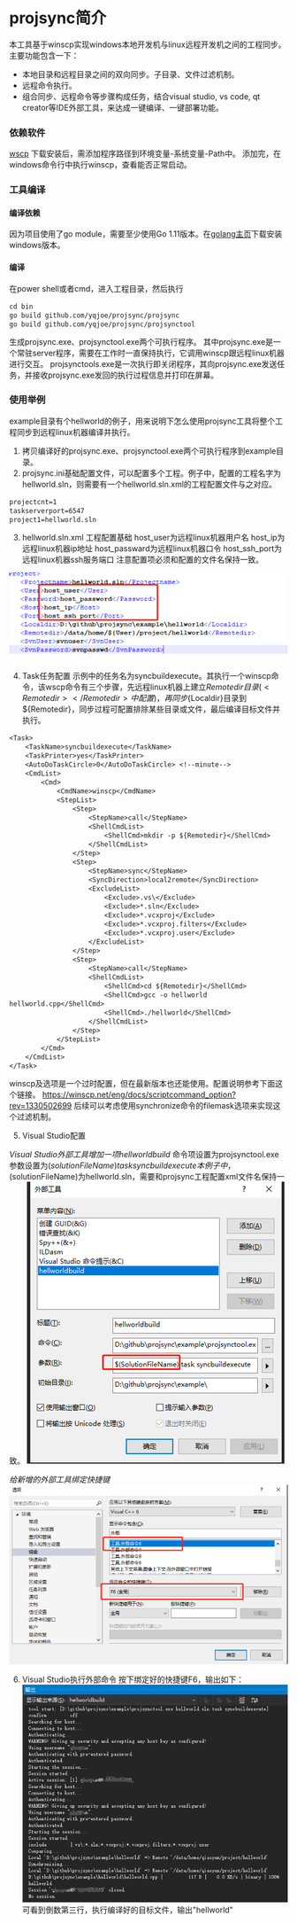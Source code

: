 # projsync简介
本工具基于winscp实现windows本地开发机与linux远程开发机之间的工程同步。
主要功能包含一下：
- 本地目录和远程目录之间的双向同步。子目录、文件过滤机制。
- 远程命令执行。
- 组合同步、远程命令等步骤构成任务，结合visual studio, vs code, qt creator等IDE外部工具，来达成一键编译、一键部署功能。

### 依赖软件
[wscp](https://winscp.net/eng/index.php)
下载安装后，需添加程序路径到环境变量-系统变量-Path中。
添加完，在windows命令行中执行winscp，查看能否正常启动。

### 工具编译
#### 编译依赖
因为项目使用了go module，需要至少使用Go 1.11版本。在[golang主页](https://golang.org/)下载安装windows版本。
#### 编译
在power shell或者cmd，进入工程目录，然后执行
```
cd bin
go build github.com/yqjoe/projsync/projsync
go build github.com/yqjoe/projsync/projsynctool
```
生成projsync.exe、projsynctool.exe两个可执行程序。
其中projsync.exe是一个常驻server程序，需要在工作时一直保持执行，它调用winscp跟远程linux机器进行交互。
projsynctools.exe是一次执行即关闭程序，其向projsync.exe发送任务，并接收projsync.exe发回的执行过程信息并打印在屏幕。

###  使用举例
example目录有个hellworld的例子，用来说明下怎么使用projsync工具将整个工程同步到远程linux机器编译并执行。
1. 拷贝编译好的projsync.exe、projsynctool.exe两个可执行程序到example目录。
2. projsync.ini基础配置文件，可以配置多个工程。例子中，配置的工程名字为hellworld.sln，则需要有一个hellworld.sln.xml的工程配置文件与之对应。
```
projectcnt=1
taskserverport=6547
project1=hellworld.sln
```
3. hellworld.sln.xml 工程配置基础
host_user为远程linux机器用户名
host_ip为远程linux机器ip地址
host_passward为远程linux机器口令
host_ssh_port为远程linux机器ssh服务端口
注意<Projectname></Projectname>配置项必须和配置的文件名保持一致。

![hellworld.sln配置](./images/hellworld.sln.setting.png)

4. Task任务配置
示例中的任务名为syncbuildexecute。其执行一个winscp命令，该wscp命令有三个步骤，先远程linux机器上建立${Remotedir}目录(<Remotedir></Remotedir>中配置)，再同步${Localdir}目录到${Remotedir}，同步过程可配置排除某些目录或文件，最后编译目标文件并执行。
```
<Task>
    <TaskName>syncbuildexecute</TaskName>
    <TaskPrinter>yes</TaskPrinter>
    <AutoDoTaskCircle>0</AutoDoTaskCircle> <!--minute-->
    <CmdList>
        <Cmd>
            <CmdName>winscp</CmdName>
            <StepList>
                <Step>
                    <StepName>call</StepName>
                    <ShellCmdList>
                        <ShellCmd>mkdir -p ${Remotedir}</ShellCmd>
                    </ShellCmdList>
                </Step>
                <Step>
                    <StepName>sync</StepName>
                    <SyncDirection>local2remote</SyncDirection>
                    <ExcludeList>
                        <Exclude>.vs\</Exclude>
                        <Exclude>*.sln</Exclude>
                        <Exclude>*.vcxproj</Exclude>
                        <Exclude>*.vcxproj.filters</Exclude>
                        <Exclude>*.vcxproj.user</Exclude>
                    </ExcludeList>							
                </Step>
                <Step>
                    <StepName>call</StepName>
                    <ShellCmdList>
                        <ShellCmd>cd ${Remotedir}</ShellCmd>
                        <ShellCmd>gcc -o hellworld hellworld.cpp</ShellCmd>
                        <ShellCmd>./hellworld</ShellCmd>
                    </ShellCmdList>
                </Step>
            </StepList>
        </Cmd>
    </CmdList>
</Task>
```
winscp<Include></Include>及<Exclude></Exclude>选项是一个过时配置，但在最新版本也还能使用。配置说明参考下面这个链接。
https://winscp.net/eng/docs/scriptcommand_option?rev=1330502699
后续可以考虑使用synchronize命令的filemask选项来实现这个过滤机制。

5. Visual Studio配置

*Visual Studio外部工具增加一项hellworldbuild*
命令项设置为projsynctool.exe
参数设置为$(solutionFileName) task syncbuildexecute
本例子中，$(solutionFileName)为hellworld.sln，需要和projsync工程配置xml文件名保持一致。
![Visual Studio配置](./images/visualstudio.setting.png)

*给新增的外部工具绑定快捷键*
![快捷键配置](./images/visualstudio.keymapping.png)

6. Visual Studio执行外部命令
按下绑定好的快捷键F6，输出如下：
![输出](./images/visualstudio.execute.png)
可看到倒数第三行，执行编译好的目标文件，输出"hellworld"